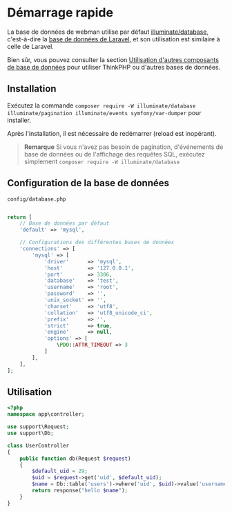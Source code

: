 # Démarrage rapide

La base de données de webman utilise par défaut [illuminate/database](https://github.com/illuminate/database), c'est-à-dire la [base de données de Laravel](https://learnku.com/docs/laravel/8.x/database/9400), et son utilisation est similaire à celle de Laravel.

Bien sûr, vous pouvez consulter la section [Utilisation d'autres composants de base de données](others.md) pour utiliser ThinkPHP ou d'autres bases de données.

## Installation

Exécutez la commande `composer require -W illuminate/database illuminate/pagination illuminate/events symfony/var-dumper` pour installer.

Après l'installation, il est nécessaire de redémarrer (reload est inopérant).

> **Remarque**
> Si vous n'avez pas besoin de pagination, d'événements de base de données ou de l'affichage des requêtes SQL, exécutez simplement
> `composer require -W illuminate/database`

## Configuration de la base de données
`config/database.php`
```php

return [
    // Base de données par défaut
    'default' => 'mysql',

    // Configurations des différentes bases de données
    'connections' => [
        'mysql' => [
            'driver'      => 'mysql',
            'host'        => '127.0.0.1',
            'port'        => 3306,
            'database'    => 'test',
            'username'    => 'root',
            'password'    => '',
            'unix_socket' => '',
            'charset'     => 'utf8',
            'collation'   => 'utf8_unicode_ci',
            'prefix'      => '',
            'strict'      => true,
            'engine'      => null,
            'options' => [
                \PDO::ATTR_TIMEOUT => 3
            ]
        ],
    ],
];
```

## Utilisation
```php
<?php
namespace app\controller;

use support\Request;
use support\Db;

class UserController
{
    public function db(Request $request)
    {
        $default_uid = 29;
        $uid = $request->get('uid', $default_uid);
        $name = Db::table('users')->where('uid', $uid)->value('username');
        return response("hello $name");
    }
}
```
